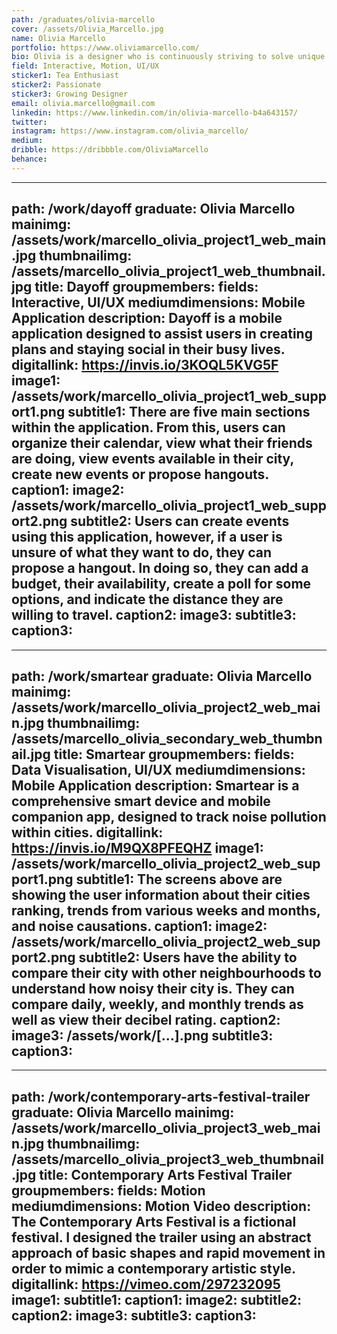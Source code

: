 ```yaml
---
path: /graduates/olivia-marcello
cover: /assets/Olivia_Marcello.jpg
name: Olivia Marcello
portfolio: https://www.oliviamarcello.com/
bio: Olivia is a designer who is continuously striving to solve unique and challenging problems. As a product designer, she is curious about the process of investigating users' experiences and developing meaningful design solutions. One of her many goals is to positively influence the life and wellbeing of users in an intimate way. Olivia aims to consistently improve herself and her skills by learning from her mistakes and seeking out new information. 
field: Interactive, Motion, UI/UX
sticker1: Tea Enthusiast 
sticker2: Passionate
sticker3: Growing Designer
email: olivia.marcello@gmail.com
linkedin: https://www.linkedin.com/in/olivia-marcello-b4a643157/
twitter:
instagram: https://www.instagram.com/olivia_marcello/
medium:
dribble: https://dribbble.com/OliviaMarcello
behance:
---
```


---
path: /work/dayoff
graduate: Olivia Marcello
mainimg: /assets/work/marcello_olivia_project1_web_main.jpg
thumbnailimg: /assets/marcello_olivia_project1_web_thumbnail.jpg
title: Dayoff
groupmembers:
fields: Interactive, UI/UX
mediumdimensions: Mobile Application
description: Dayoff is a mobile application designed to assist users in creating plans and staying social in their busy lives.
digitallink: https://invis.io/3KOQL5KVG5F
image1: /assets/work/marcello_olivia_project1_web_support1.png
subtitle1: There are five main sections within the application. From this, users can organize their calendar, view what their friends are doing, view events available in their city, create new events or propose hangouts.
caption1:
image2: /assets/work/marcello_olivia_project1_web_support2.png
subtitle2: Users can create events using this application, however, if a user is unsure of what they want to do, they can propose a hangout. In doing so, they can add a budget, their availability, create a poll for some options, and indicate the distance they are willing to travel. 
caption2:
image3:
subtitle3:
caption3:
---

---
path: /work/smartear
graduate: Olivia Marcello
mainimg: /assets/work/marcello_olivia_project2_web_main.jpg
thumbnailimg: /assets/marcello_olivia_secondary_web_thumbnail.jpg
title: Smartear
groupmembers:
fields: Data Visualisation, UI/UX
mediumdimensions: Mobile Application
description: Smartear is a comprehensive smart device and mobile companion app, designed to track noise pollution within cities.
digitallink: https://invis.io/M9QX8PFEQHZ
image1: /assets/work/marcello_olivia_project2_web_support1.png
subtitle1: The screens above are showing the user information about their cities ranking,  trends from various weeks and months, and noise causations.
caption1:
image2: /assets/work/marcello_olivia_project2_web_support2.png
subtitle2: Users have the ability to compare their city with other neighbourhoods to understand how noisy their city is. They can compare daily, weekly, and monthly trends as well as view their decibel rating.
caption2:
image3: /assets/work/[...].png
subtitle3:
caption3:
---

---
path: /work/contemporary-arts-festival-trailer
graduate: Olivia Marcello
mainimg: /assets/work/marcello_olivia_project3_web_main.jpg
thumbnailimg: /assets/marcello_olivia_project3_web_thumbnail.jpg
title: Contemporary Arts Festival Trailer
groupmembers:
fields: Motion
mediumdimensions: Motion Video
description: The Contemporary Arts Festival is a fictional festival. I designed the trailer using an abstract approach of basic shapes and rapid movement in order to mimic a contemporary artistic style. 
digitallink: https://vimeo.com/297232095
image1:
subtitle1: 
caption1:
image2:
subtitle2: 
caption2:
image3:
subtitle3:
caption3:
---
